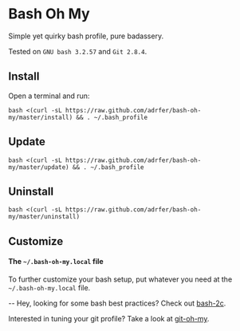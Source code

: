 # Bash Oh My
Simple yet quirky bash profile, pure badassery.

Tested on `GNU bash 3.2.57` and `Git 2.8.4`.

## Install

Open a terminal and run:

    bash <(curl -sL https://raw.github.com/adrfer/bash-oh-my/master/install) && . ~/.bash_profile

## Update

    bash <(curl -sL https://raw.github.com/adrfer/bash-oh-my/master/update) && . ~/.bash_profile

## Uninstall

    bash <(curl -sL https://raw.github.com/adrfer/bash-oh-my/master/uninstall)

## Customize

#### The `~/.bash-oh-my.local` file

To further customize your bash setup, put whatever you need at the `~/.bash-oh-my.local` file.

--
Hey, looking for some bash best practices? Check out [bash-2c](https://github.com/adrfer/bash-2c).

Interested in tuning your git profile? Take a look at [git-oh-my](https://github.com/adrfer/git-oh-my).
